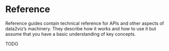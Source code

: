 # Reference

Reference guides contain technical reference for APIs and 
other aspects of data2viz’s machinery. They describe how 
it works and how to use it but assume that you have a 
basic understanding of key concepts.

TODO


